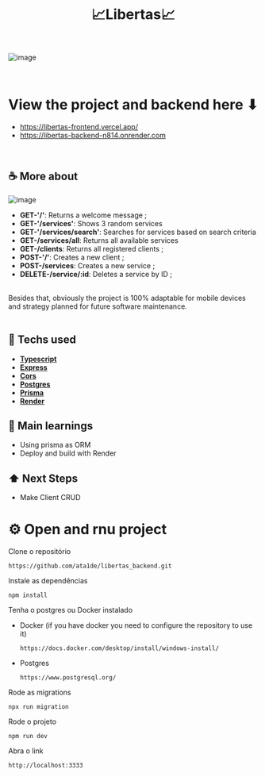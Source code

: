 <h1 align=center>📈Libertas📈</h1>

<br>
 
![image](https://github.com/ata1de/Libertas_frontend/assets/121314892/f00826a3-79ba-4ea3-8650-7d7aa1ea2ea7)

<br>

# View the project and backend here ⬇
- https://libertas-frontend.vercel.app/
- https://libertas-backend-n814.onrender.com
<br>

## ☕ More about 

  ![image](https://github.com/ata1de/Libertas_backend/assets/121314892/64238ba1-ca1d-4e98-a83f-2376dccc0382)


  * **GET-'/'**: Returns a welcome message ; 
  * **GET-'/services'**: Shows 3 random services
  * **GET-'/services/search'**: Searches for services based on search criteria
  * **GET-/services/all**: Returns all available services
  * **GET-/clients**: Returns all registered clients  ;
  * **POST-'/'**: Creates a new client  ;
  * **POST-/services**: Creates a new service  ;
  * **DELETE-/service/:id**: Deletes a service by ID  ;
<br>
Besides that, obviously the project is 100% adaptable for mobile devices and strategy planned for future software maintenance.

<br> 
<br> 


## 🚀 Techs used 
* **[ Typescript ](https://www.typescriptlang.org/)**
* **[ Express ](https://expressjs.com/pt-br/)**
* **[ Cors ](https://developer.mozilla.org/pt-BR/docs/Web/HTTP/CORS)**
* **[ Postgres ](https://www.postgresql.org/)**
* **[ Prisma ](https://www.prisma.io/)**
* **[ Render ](https://render.com/)**


## 📝 Main learnings
* Using prisma as ORM
* Deploy and build with Render

## ⬆ Next Steps
* Make Client CRUD

# ⚙️ Open and rnu project
Clone o repositório
```
https://github.com/ata1de/libertas_backend.git
```
Instale as dependências
```
npm install
```
Tenha o postgres ou Docker instalado
- Docker (if you have docker you need to configure the repository to use it)
  ```
  https://docs.docker.com/desktop/install/windows-install/
  ```
- Postgres
    ```
    https://www.postgresql.org/
    ```
Rode as migrations
```
npx run migration
```
Rode o projeto
```
npm run dev
```
Abra o link
```
http://localhost:3333
```
